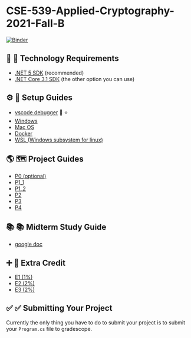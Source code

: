 # CSE-539-Applied-Cryptography-2021-Fall-B

<!-- ## Binder -->
<!-- [![Binder](https://mybinder.org/badge_logo.svg)](https://mybinder.org/v2/gh/GiveThanksAlways/CSE-539-Applied-Cryptography-2021-Fall-B/HEAD) -->

[![Binder](https://mybinder.org/badge_logo.svg)](https://mybinder.org/v2/gh/GiveThanksAlways/interactive/HEAD)

<!-- ![image](https://user-images.githubusercontent.com/7727291/136446547-cd2f51a7-5e42-46d0-b275-8c8b9c820fe5.png) -->

<!-- * helpful link for .NET interactive notebooks: [https://github.com/dotnet/interactive](https://github.com/dotnet/interactive) -->
<!-- * microsoft blog post [https://github.com/dotnet/interactive](https://github.com/dotnet/interactive) -->

## :construction: :abacus: Technology Requirements
* [.NET 5 SDK](https://dotnet.microsoft.com/download) (recommended)
* [.NET Core 3.1 SDK](https://dotnet.microsoft.com/download) (the other option you can use)

## :gear: :hammer: Setup Guides

* [vscode debugger](./gettingStarted/vscode_Debugger/P0) :lady_beetle: :star:
* [Windows](./gettingStarted/Windows)
* [Mac OS](./gettingStarted/Mac)
* [Docker](./gettingStarted/Docker)
* [WSL (Windows subsystem for linux)](./gettingStarted/Windows-WSL)

## :earth_americas: :world_map: Project Guides
* [P0 (optional)](./projectGuides/optionalTutorial)
* [P1_1](./projectGuides/P1_1)
* [P1_2](./projectGuides/P1_2)
* [P2](./projectGuides/P2)
* [P3](./projectGuides/P3)
* [P4](./projectGuides/P4)

## 📚 📚 Midterm Study Guide
* [google doc](https://docs.google.com/document/d/1HukkHY4lf2Ay-wC4Z6x-LSDaR7jV1hYjBYOs5w4lDMU/edit?usp=sharing)

## :heavy_plus_sign: :bread: Extra Credit
* [E1 (1%)](./projectGuides/extraCredit/E1/README.md)
* [E2 (2%)](./projectGuides/extraCredit/E2/README.md)
* [E3 (2%)](./projectGuides/extraCredit/E3/README.md)

## :white_check_mark: :white_check_mark: Submitting Your Project

Currently the only thing you have to do to submit your project is to submit your `Program.cs` file to gradescope.

